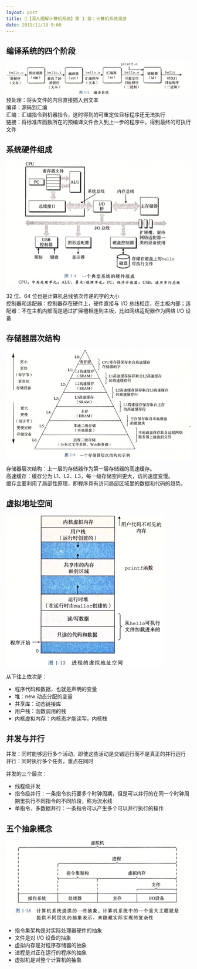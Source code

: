 ```yaml
---
layout: post
title: 📔【深入理解计算机系统】第 1 章：计算机系统漫游
date: 2019/11/18 9:00
---
```


## 编译系统的四个阶段
![](/media/15740402009251.jpg)
预处理：将头文件的内容直接插入到文本  
编译：源码到汇编  
汇编：汇编指令到机器指令，这时得到的可重定位目标程序还无法执行  
链接：将标准库函数所在的预编译文件合入到上一步的程序中，得到最终的可执行文件  

## 系统硬件组成
![](/media/15740402139451.jpg)

32 位、64 位也是计算机总线依次传递的字的大小  
控制器和适配器：控制器存在硬件上，硬件直接与 I/O 总线相连，在主板内部；适配器：不在主机内部而是通过扩展槽相连到主板，比如网络适配器作为网络 I/O 设备

## 存储器层次结构
![](/media/15740402238915.jpg)

存储器层次结构：上一层的存储器作为第一层存储器的高速缓存。  
高速缓存：缓存分为 L1、L2、L3，每一级存储空间更大，访问速度变慢。  
缓存主要利用了局部性原理，即程序具有访问局部区域里的数据和代码的趋势。

## 虚拟地址空间
![](/media/15740402290522.jpg)

从下往上依次是：
* 程序代码和数据，也就是声明的变量
* 堆：new 动态分配的变量
* 共享库：动态链接库
* 用户栈：函数调用的栈
* 内核虚拟内存：内核态才能读写，内核栈

## 并发与并行

并发：同时能够运行多个活动，即使这些活动是交错运行而不是真正的并行运行  
并行：同时执行多个任务，重点在同时

并发的三个层次：

- 线程级并发
- 指令级并行：一条指令执行要多个时钟周期，但是可以并行的在同一个时钟周期里执行不同指令的不同阶段，称为流水线
- 单指令、多数据并行：一条指令可以产生多个可以并行执行的操作

## 五个抽象概念
![](/media/15740402390128.jpg)

* 指令集架构是对实际处理器硬件的抽象
* 文件是对 I/O 设备的抽象
* 虚拟内存是对程序存储器的抽象
* 进程是对正在运行的程序的抽象
* 虚拟机是对整个计算机的抽象
